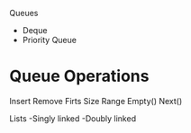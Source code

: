 Queues

- Deque
- Priority Queue
# Queue Operations
Insert
Remove
Firts
Size
Range
Empty()
Next()

Lists
-Singly linked
-Doubly linked

